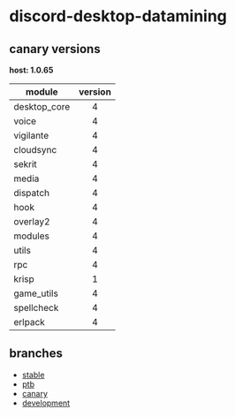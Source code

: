 # discord-desktop-datamining

## canary versions

**host: 1.0.65**

| module | version |
| ------ | :-----: |
| desktop_core | 4 |
| voice | 4 |
| vigilante | 4 |
| cloudsync | 4 |
| sekrit | 4 |
| media | 4 |
| dispatch | 4 |
| hook | 4 |
| overlay2 | 4 |
| modules | 4 |
| utils | 4 |
| rpc | 4 |
| krisp | 1 |
| game_utils | 4 |
| spellcheck | 4 |
| erlpack | 4 |

## branches

- [stable](https://github.com/OpenAsar/discord-desktop-datamining/tree/stable)
- [ptb](https://github.com/OpenAsar/discord-desktop-datamining/tree/ptb)
- [canary](https://github.com/OpenAsar/discord-desktop-datamining/tree/canary)
- [development](https://github.com/OpenAsar/discord-desktop-datamining/tree/development)